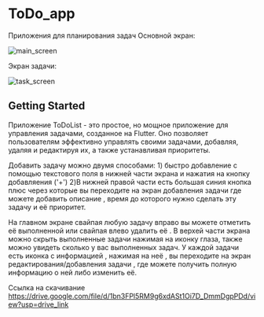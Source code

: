 # ToDo_app
Приложения для планирования задач
Основной экран:



































![main_screen](https://github.com/VladimirGladky/to_do_yandex/assets/92906509/b0de9df2-420b-4e1c-9791-3d4510ed3ad1)

Экран задачи:






































![task_screen](https://github.com/VladimirGladky/to_do_yandex/assets/92906509/09306a78-b11f-46ce-a22a-e20d47d16f56)



## Getting Started

Приложение ToDoList - это простое, но мощное приложение для управления задачами, созданное на Flutter. Оно позволяет пользователям эффективно управлять своими задачами, добавляя, удаляя и редактируя их, а также устанавливая приоритеты.

Добавить задачу можно двумя способами: 1) быстро добавление с помощью текстового поля в нижней части экрана и нажатия на кнопку добавляения ('+') 2)В нижней правой части есть большая синия кнопка плюс через которые вы переходите на экран добавления задачи где можете добавить описание , время до которого нужно сделать эту задачу и её приоритет.

На главном экране свайпая любую задачу вправо вы можете отметить её выполненной или свайпая влево удалить её . В верхей части экрана можно скрыть выполненные задачи нажимая на иконку глаза, также можно увидеть сколько у вас выполненных задач. У каждой задачи есть иконка с информацией , нажимая на неё , вы переходите на экран редактирования/добавления задачи , где можете получить полную информацию о ней либо изменить её.

Ссылка на скачивание https://drive.google.com/file/d/1bn3FPl5RM9g6xdASt1Oi7D_DmmDgpPDd/view?usp=drive_link

